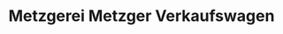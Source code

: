 ---
title: "Metzgerei Metzger Verkaufswagen"
url: /winterthur/metzgerei-metzger-verkaufswagen/
shop: Metzgerei
---